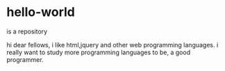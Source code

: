 # hello-world
is a repository

hi dear fellows,
i like html,jquery and other web programming languages.
i really want to study more programming languages to be,
a good programmer.

